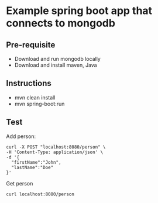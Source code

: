 # Example spring boot app that connects to mongodb

## Pre-requisite
  * Download and run mongodb locally
  * Download and install maven, Java
  
## Instructions
  * mvn clean install
  * mvn spring-boot:run
  
## Test
Add person:
```
curl -X POST "localhost:8080/person" \
-H 'Content-Type: application/json' \
-d '{
  "firstName":"John",
  "lastName":"Doe"
}'
```

Get person
```
curl localhost:8080/person
```
